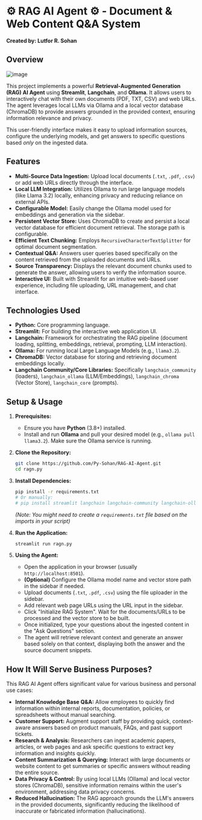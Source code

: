 # ⚙️ RAG AI Agent ⚙️ - Document & Web Content Q&A System

**Created by: Lutfor R. Sohan**

## Overview

![image](https://github.com/user-attachments/assets/8d3cb11c-d34d-4cf4-a627-0ff4f4b64822)


This project implements a powerful **Retrieval-Augmented Generation (RAG) AI Agent** using **Streamlit**, **Langchain**, and **Ollama**. It allows users to interactively chat with their own documents (PDF, TXT, CSV) and web URLs. The agent leverages local LLMs via Ollama and a local vector database (ChromaDB) to provide answers grounded in the provided context, ensuring information relevance and privacy.

This user-friendly interface makes it easy to upload information sources, configure the underlying models, and get answers to specific questions based *only* on the ingested data.

## Features

* **Multi-Source Data Ingestion:** Upload local documents (`.txt`, `.pdf`, `.csv`) or add web URLs directly through the interface.
* **Local LLM Integration:** Utilizes Ollama to run large language models (like Llama 3.2) locally, enhancing privacy and reducing reliance on external APIs.
* **Configurable Model:** Easily change the Ollama model used for embeddings and generation via the sidebar.
* **Persistent Vector Store:** Uses ChromaDB to create and persist a local vector database for efficient document retrieval. The storage path is configurable.
* **Efficient Text Chunking:** Employs `RecursiveCharacterTextSplitter` for optimal document segmentation.
* **Contextual Q&A:** Answers user queries based specifically on the content retrieved from the uploaded documents and URLs.
* **Source Transparency:** Displays the relevant document chunks used to generate the answer, allowing users to verify the information source.
* **Interactive UI:** Built with Streamlit for an intuitive web-based user experience, including file uploading, URL management, and chat interface.

## Technologies Used

* **Python:** Core programming language.
* **Streamlit:** For building the interactive web application UI.
* **Langchain:** Framework for orchestrating the RAG pipeline (document loading, splitting, embeddings, retrieval, prompting, LLM interaction).
* **Ollama:** For running local Large Language Models (e.g., `llama3.2`).
* **ChromaDB:** Vector database for storing and retrieving document embeddings locally.
* **Langchain Community/Core Libraries:** Specifically `langchain_community` (loaders), `langchain_ollama` (LLM/Embeddings), `langchain_chroma` (Vector Store), `langchain_core` (prompts).

## Setup & Usage

1.  **Prerequisites:**
    * Ensure you have **Python** (3.8+) installed.
    * Install and run **Ollama** and pull your desired model (e.g., `ollama pull llama3.2`). Make sure the Ollama service is running.

2.  **Clone the Repository:**
    ```bash
    git clone https://github.com/Py-Sohan/RAG-AI-Agent.git
    cd ragn.py
    ```

3.  **Install Dependencies:**
    ```bash
    pip install -r requirements.txt
    # Or manually:
    # pip install streamlit langchain langchain-community langchain-ollama langchain-chroma beautifulsoup4
    ```
    *(Note: You might need to create a `requirements.txt` file based on the imports in your script)*

4.  **Run the Application:**
    ```bash
    streamlit run ragn.py
    ```

5.  **Using the Agent:**
    * Open the application in your browser (usually `http://localhost:8501`).
    * **(Optional)** Configure the Ollama model name and vector store path in the sidebar if needed.
    * Upload documents (`.txt`, `.pdf`, `.csv`) using the file uploader in the sidebar.
    * Add relevant web page URLs using the URL input in the sidebar.
    * Click "Initialize RAG System". Wait for the documents/URLs to be processed and the vector store to be built.
    * Once initialized, type your questions about the ingested content in the "Ask Questions" section.
    * The agent will retrieve relevant context and generate an answer based solely on that context, displaying both the answer and the source document snippets.

## How It Will Serve Business Purposes?

This RAG AI Agent offers significant value for various business and personal use cases:

* **Internal Knowledge Base Q&A:** Allow employees to quickly find information within internal reports, documentation, policies, or spreadsheets without manual searching.
* **Customer Support:** Augment support staff by providing quick, context-aware answers based on product manuals, FAQs, and past support tickets.
* **Research & Analysis:** Researchers can ingest academic papers, articles, or web pages and ask specific questions to extract key information and insights quickly.
* **Content Summarization & Querying:** Interact with large documents or website content to get summaries or specific answers without reading the entire source.
* **Data Privacy & Control:** By using local LLMs (Ollama) and local vector stores (ChromaDB), sensitive information remains within the user's environment, addressing data privacy concerns.
* **Reduced Hallucination:** The RAG approach grounds the LLM's answers in the provided documents, significantly reducing the likelihood of inaccurate or fabricated information (hallucinations).
